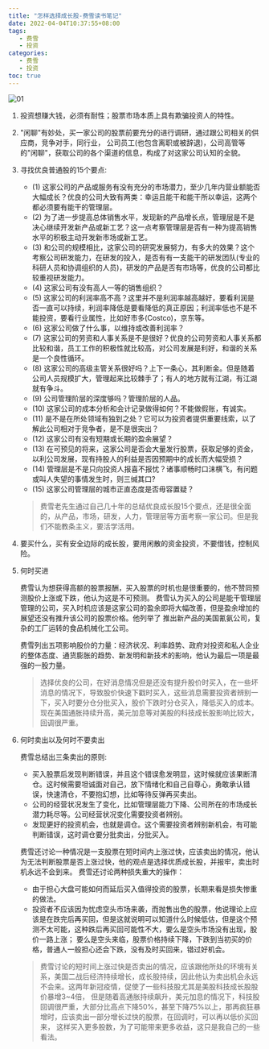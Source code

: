 ```yaml
---
title: "怎样选择成长股-费雪读书笔记"
date: 2022-04-04T10:37:55+08:00
tags:
   - 费雪
   - 投资
categories:
   - 费雪
   - 投资
toc: true
---
```

![01](./fisher.png)
1. 投资想赚大钱，必须有耐性；股票市场本质上具有欺骗投资人的特性。

2. "闲聊"有妙处，买一家公司的股票前要充分的进行调研，通过跟公司相关的供应商，竞争对手，同行业，
   公司员工(也包含离职或被辞退)，公司高管等的"闲聊"，获取公司的各个渠道的信息，构成了对这家公司认知的全貌。

3. 寻找优良普通股的15个要点:
   - (1) 这家公司的产品或服务有没有充分的市场潜力，至少几年内营业额能否大幅成长？优良的公司大致有两类：幸运且能干和能干所以幸运，这两个都必须要有能干的管理层。
   - (2) 为了进一步提高总体销售水平，发现新的产品增长点，管理层是不是决心继续开发新产品或新工艺？这一点考察管理层是否有一种为提高销售水平的积极主动开发新市场或新工艺。 
   - (3) 和公司的规模相比，这家公司的研究发展努力，有多大的效果？这个考察公司研发能力，在研发的投入，是否有有一支能干的研发团队(专业的科研人员和协调组织的人员)，研发的产品是否有市场等，优良的公司都比较重视研发能力。
   - (4) 这家公司有没有高人一等的销售组织？
   - (5) 这家公司的利润率高不高？这里并不是利润率越高越好，要看利润是否一直可以持续，利润率降低是要看降低的真正原因；利润率低也不是不能投资，要看行业属性，比如好市多(Costco)，京东等。
   - (6) 这家公司做了什么事，以维持或改善利润率？
   - (7) 这家公司的劳资和人事关系是不是很好？优良的公司劳资和人事关系都比较和谐，员工工作的积极性就比较高，对公司发展是利好，和谐的关系是一个良性循环。
   - (8) 这家公司的高级主管关系很好吗？上下一条心，其利断金。但是随着公司人员规模扩大，管理起来比较棘手了；有人的地方就有江湖，有江湖就有争斗。
   - (9) 公司管理阶层的深度够吗？管理阶层的人品。
   - (10) 这家公司的成本分析和会计记录做得如何？不能做假账，有诚实。
   - (11) 是不是在所处领域有独到之处？它可以为投资者提供重要线索，以了解此公司相对于竞争者，是不是很突出？
   - (12) 这家公司有没有短期或长期的盈余展望？
   - (13) 在可预见的将来，这家公司是否会大量发行股票，获取足够的资金，以利公司发展，现有持股人的利益是否因预期中的成长而大幅受损？
   - (14) 管理层是不是只向投资人报喜不报忧？诸事顺畅时口沫横飞，有问题或叫人失望的事情发生时，则三缄其口?
   - (15) 这家公司管理层的城市正直态度是否毋容置疑？
   > 费雪老先生通过自己几十年的总结优良成长股15个要点，还是很全面的，从产品，市场，研发，人力，管理层等方面考察一家公司。但是我们不能教条主义，要活学活用。

4. 要买什么，买有安全边际的成长股，要用闲散的资金投资，不要借钱，控制风险。

5. 何时买进

   费雪认为想获得高额的股票报酬，买入股票的时机也是很重要的，他不赞同预测股价上涨或下跌，他认为这是不可预测。
   费雪认为买入的公司是能干管理层管理的公司，买入时机应该是这家公司的盈余即将大幅改善，但是盈余增加的展望还没有推升该公司的股票价格。他列举了
   推出新产品的美国氰氨公司，复杂的工厂运转的食品机械化工公司。

   费雪列出五项影响股价的力量：经济状况、利率趋势、政府对投资和私人企业的整体态度、通货膨胀的趋势、新发明和新技术的影响，他认为最后一项是最强的一股力量。
   > 选择优良的公司，在好消息情况但是还没有提升股价时买入，在一些坏消息的情况下，导致股价快速下戳时买入，这些消息需要投资者辨别一下，买入时要分仓分批买入，股价下跌时分仓买入，降低买入的成本。    
   > 现在美国通胀持续升高，美元加息等对美股的科技成长股影响比较大，回调很严重。

6. 何时卖出以及何时不要卖出

   费雪总结出三条卖出的原则:
   - 买入股票后发现判断错误，并且这个错误愈发明显，这时候就应该果断清仓。这时候需要坦诚面对自己，放下情绪化和自己自尊心，勇敢承认错误，快速清仓，不要抱幻想，比如等待反弹再买卖出。
   - 公司的经营状况发生了变化，比如管理层能力下降、公司所在的市场成长潜力耗尽等。公司经营状况变化需要投资者辨别。
   - 发现更好的投资机会，也就是调仓。这个需要投资者辨别新机会，有可能判断错误，这时调仓要分批卖出，分批买入。

   费雪还讨论一种情况是一支股票在短时间内上涨过快，应该卖出的情况，他认为无法判断股票是否上涨过快，他的观点是选择优质成长股，并报牢，卖出时机永远不会到来。
   费雪还讨论两种损失重大的操作：
   - 由于担心大盘可能如何而延后买入值得投资的股票，长期来看是损失惨重的做法。
   - 投资者不应该因为忧虑空头市场来袭，而抛售出色的股票，他说理论上应该是在跌完后再买回，但是这就说明可以知道什么时候低估，但是这个预测不太可能，这种跌后再买回可能性不大，要么是空头市场没有出现，股价一路上涨；
   要么是空头来临，股票价格持续下降，下跌到当初买的价格，普通人一般担心还会下跌，没有及时买回来，错过好机会。

   > 费雪讨论的短时间上涨过快是否卖出的情况，应该跟他所处的环境有关系，美国二战后经济持续增长，成长股持续，因此他认为卖出机会永远不会来。这两年新冠疫情，促使了一些科技股尤其是美股科技成长股股价暴增3~4倍，
   > 但是随着高通胀持续飙升，美元加息的情况下，科技股回调很严重，大部分比高点下降50%，甚至下降75%以上，那再疯狂暴增时，应该卖出一部分增长过快的股票，在回调时，可以再以低价买回来，
   > 这样买入更多股数，为了可能带来更多收益，这只是我自己的一些看法。
